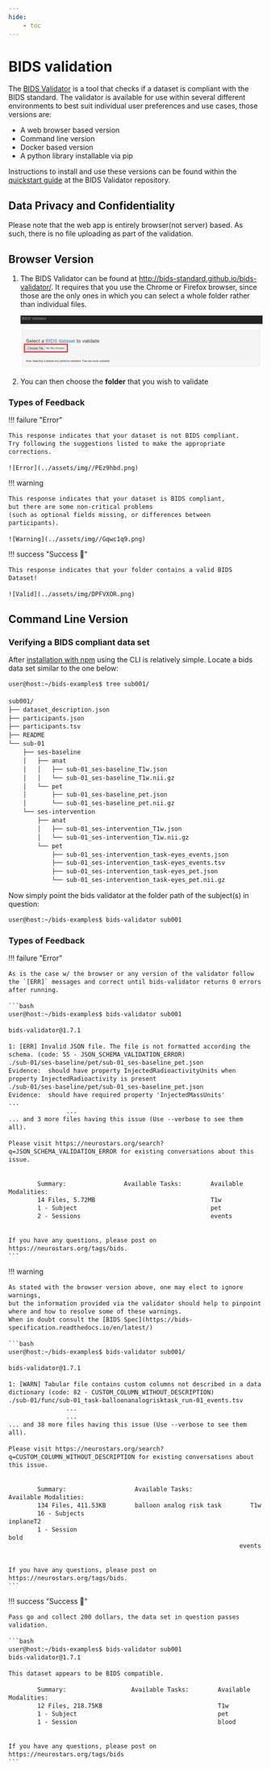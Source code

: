```yaml
---
hide:
    - toc
---
```


# BIDS validation

The [BIDS Validator](https://github.com/bids-standard/bids-validator) is a tool
that checks if a dataset is compliant with the BIDS standard.
The validator is available for use within several different environments
to best suit individual user preferences and use cases, those versions are:

-   A web browser based version
-   Command line version
-   Docker based version
-   A python library installable via pip

Instructions to install and use these versions can be found
within the [quickstart guide](https://github.com/bids-standard/bids-validator)
at the BIDS Validator repository.

## Data Privacy and Confidentiality

Please note that the web app is entirely browser(not server) based.
As such, there is no file uploading as part of the validation.

## Browser Version

1.  The BIDS Validator can be found at <http://bids-standard.github.io/bids-validator/>.
    It requires that you use the Chrome or Firefox browser,
    since those are the only ones in which you can select a whole folder rather than individual files.

    ![home](../assets/img/YD38eTE.png)

1.  You can then choose the **folder** that you wish to validate

### Types of Feedback

!!! failure "Error"

    This response indicates that your dataset is not BIDS compliant.
    Try following the suggestions listed to make the appropriate corrections.

    ![Error](../assets/img//PEz9hbd.png)

!!! warning

    This response indicates that your dataset is BIDS compliant,
    but there are some non-critical problems
    (such as optional fields missing, or differences between participants).

    ![Warning](../assets/img//Gqwc1q9.png)

!!! success "Success :rocket:"

    This response indicates that your folder contains a valid BIDS Dataset!

    ![Valid](../assets/img/DPFVXOR.png)

## Command Line Version

### Verifying a BIDS compliant data set

After [installation with npm](https://github.com/bids-standard/bids-validator)
using the CLI is relatively simple.
Locate a bids data set similar to the one below:

```bash
user@host:~/bids-examples$ tree sub001/

sub001/
├── dataset_description.json
├── participants.json
├── participants.tsv
├── README
└── sub-01
    ├── ses-baseline
    │   ├── anat
    │   │   ├── sub-01_ses-baseline_T1w.json
    │   │   └── sub-01_ses-baseline_T1w.nii.gz
    │   └── pet
    │       ├── sub-01_ses-baseline_pet.json
    │       └── sub-01_ses-baseline_pet.nii.gz
    └── ses-intervention
        ├── anat
        │   ├── sub-01_ses-intervention_T1w.json
        │   └── sub-01_ses-intervention_T1w.nii.gz
        └── pet
            ├── sub-01_ses-intervention_task-eyes_events.json
            ├── sub-01_ses-intervention_task-eyes_events.tsv
            ├── sub-01_ses-intervention_task-eyes_pet.json
            └── sub-01_ses-intervention_task-eyes_pet.nii.gz
```

Now simply point the bids validator at the folder path of the subject(s) in
question:

```bash
user@host:~/bids-examples$ bids-validator sub001
```

### Types of Feedback

!!! failure "Error"

    As is the case w/ the browser or any version of the validator follow
    the `[ERR]` messages and correct until bids-validator returns 0 errors after running.

    ```bash
    user@host:~/bids-examples$ bids-validator sub001

    bids-validator@1.7.1

    1: [ERR] Invalid JSON file. The file is not formatted according the schema. (code: 55 - JSON_SCHEMA_VALIDATION_ERROR)
    ./sub-01/ses-baseline/pet/sub-01_ses-baseline_pet.json
    Evidence:  should have property InjectedRadioactivityUnits when property InjectedRadioactivity is present
    ./sub-01/ses-baseline/pet/sub-01_ses-baseline_pet.json
    Evidence:  should have required property 'InjectedMassUnits'
    ...
                    ...
    ... and 3 more files having this issue (Use --verbose to see them all).

    Please visit https://neurostars.org/search?q=JSON_SCHEMA_VALIDATION_ERROR for existing conversations about this issue.


            Summary:                Available Tasks:        Available Modalities:
            14 Files, 5.72MB                                T1w
            1 - Subject                                     pet
            2 - Sessions                                    events


    If you have any questions, please post on https://neurostars.org/tags/bids.
    ```

!!! warning

    As stated with the browser version above, one may elect to ignore warnings,
    but the information provided via the validator should help to pinpoint
    where and how to resolve some of these warnings.
    When in doubt consult the [BIDS Spec](https://bids-specification.readthedocs.io/en/latest/)

    ```bash
    user@host:~/bids-examples$ bids-validator sub001/

    bids-validator@1.7.1

    1: [WARN] Tabular file contains custom columns not described in a data dictionary (code: 82 - CUSTOM_COLUMN_WITHOUT_DESCRIPTION)
    ./sub-01/func/sub-01_task-balloonanalogrisktask_run-01_events.tsv
                    ...
                    ...
    ... and 38 more files having this issue (Use --verbose to see them all).

    Please visit https://neurostars.org/search?q=CUSTOM_COLUMN_WITHOUT_DESCRIPTION for existing conversations about this issue.


            Summary:                   Available Tasks:                Available Modalities:
            134 Files, 411.53KB        balloon analog risk task        T1w
            16 - Subjects                                              inplaneT2
            1 - Session                                                bold
                                                                    events


    If you have any questions, please post on https://neurostars.org/tags/bids.
    ```

!!! success "Success :rocket:"

    Pass go and collect 200 dollars, the data set in question passes validation.

    ```bash
    user@host:~/bids-examples$ bids-validator sub001
    bids-validator@1.7.1

    This dataset appears to be BIDS compatible.

            Summary:                  Available Tasks:        Available Modalities:
            12 Files, 218.75KB                                T1w
            1 - Subject                                       pet
            1 - Session                                       blood


    If you have any questions, please post on https://neurostars.org/tags/bids
    ```
